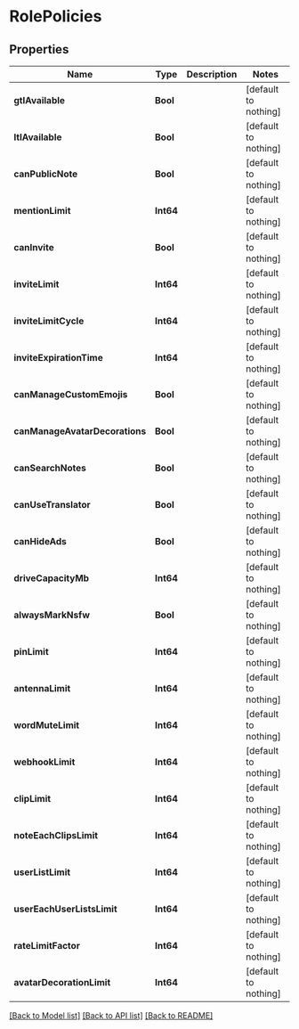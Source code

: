 # RolePolicies


## Properties
Name | Type | Description | Notes
------------ | ------------- | ------------- | -------------
**gtlAvailable** | **Bool** |  | [default to nothing]
**ltlAvailable** | **Bool** |  | [default to nothing]
**canPublicNote** | **Bool** |  | [default to nothing]
**mentionLimit** | **Int64** |  | [default to nothing]
**canInvite** | **Bool** |  | [default to nothing]
**inviteLimit** | **Int64** |  | [default to nothing]
**inviteLimitCycle** | **Int64** |  | [default to nothing]
**inviteExpirationTime** | **Int64** |  | [default to nothing]
**canManageCustomEmojis** | **Bool** |  | [default to nothing]
**canManageAvatarDecorations** | **Bool** |  | [default to nothing]
**canSearchNotes** | **Bool** |  | [default to nothing]
**canUseTranslator** | **Bool** |  | [default to nothing]
**canHideAds** | **Bool** |  | [default to nothing]
**driveCapacityMb** | **Int64** |  | [default to nothing]
**alwaysMarkNsfw** | **Bool** |  | [default to nothing]
**pinLimit** | **Int64** |  | [default to nothing]
**antennaLimit** | **Int64** |  | [default to nothing]
**wordMuteLimit** | **Int64** |  | [default to nothing]
**webhookLimit** | **Int64** |  | [default to nothing]
**clipLimit** | **Int64** |  | [default to nothing]
**noteEachClipsLimit** | **Int64** |  | [default to nothing]
**userListLimit** | **Int64** |  | [default to nothing]
**userEachUserListsLimit** | **Int64** |  | [default to nothing]
**rateLimitFactor** | **Int64** |  | [default to nothing]
**avatarDecorationLimit** | **Int64** |  | [default to nothing]


[[Back to Model list]](../README.md#models) [[Back to API list]](../README.md#api-endpoints) [[Back to README]](../README.md)


